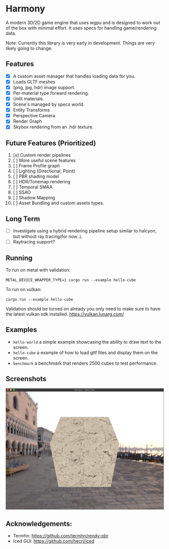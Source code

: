# Harmony
A modern 3D/2D game engine that uses wgpu and is designed to work out of the box with minimal effort. It uses specs for handling game/rendering data.

Note: Currently this library is very early in development. Things are very likely going to change. 

## Features
- [x] A custom asset manager that handles loading data for you.
- [x] Loads GLTF meshes
- [x] (png, jpg, hdr) image support.
- [x] Per-material type forward rendering.
- [x] Unlit materials.
- [x] Scene's managed by specs world.
- [x] Entity Transforms
- [x] Perspective Camera
- [x] Render Graph
- [x] Skybox rendering from an .hdr texture.

## Future Features (Prioritized)
1. [x] Custom render pipelines
2. [ ] More useful scene features
3. [ ] Frame Profile graph
4. [ ] Lighting (Directional, Point)
5. [ ] PBR shading model
6. [ ] HDR/Tonemap rendering
7. [ ] Temporal SMAA
8. [ ] SSAO
9. [ ] Shadow Mapping
10. [ ] Asset Bundling and custom assets types.

## Long Term
- [ ] Investigate using a hybrid rendering pipeline setup similar to halcyon, but without ray tracing(for now..). 
- [ ] Raytracing support?

## Running

To run on metal with validation:

`METAL_DEVICE_WRAPPER_TYPE=1 cargo run --example hello-cube`

To run on vulkan: 

`cargo run --example hello-cube`

Validation should be turned on already you only need to make sure to have the latest vulkan sdk installed. https://vulkan.lunarg.com/

## Examples

- `hello-world` a simple example showcasing the ability to draw text to the screen.
- `hello-cube` a example of how to load gltf files and display them on the screen.
- `benchmark` a benchmark that renders 2500 cubes to test performance.

## Screenshots
![Hello Cube](/screenshots/screen1.png?raw=true "Hello cube!")

## Acknowledgements:
- Termhn: https://github.com/termhn/rendy-pbr
- Iced GUI: https://github.com/hecrj/iced
